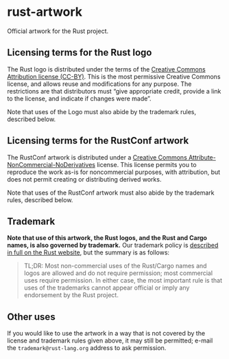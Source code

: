 # rust-artwork

Official artwork for the Rust project.

## Licensing terms for the Rust logo

The Rust logo is distributed under the terms of the [Creative Commons
Attribution license (CC-BY)][CC-BY]. This is the most permissive
Creative Commons license, and allows reuse and modifications for any
purpose. The restrictions are that distributors must “give appropriate
credit, provide a link to the license, and indicate if changes were
made”.

[CC-BY]: https://creativecommons.org/licenses/by/4.0/

Note that uses of the Logo must also abide by the trademark rules,
described below.

## Licensing terms for the RustConf artwork

The RustConf artwork is distributed under a [Creative Commons
Attribute-NonCommercial-NoDerivatives][CC-BY-NC-ND] license. This
license permits you to reproduce the work as-is for noncommercial
purposes, with attribution, but does not permit creating or
distributing derived works.

[CC-BY-NC-ND]: https://creativecommons.org/licenses/by-nc-nd/4.0/

Note that uses of the RustConf artwork must also abide by the
trademark rules, described below.

## Trademark

**Note that use of this artwork, the Rust logos, and the Rust and
Cargo names, is also governed by trademark.** Our trademark policy is
[described in full on the Rust website][legal],
but the summary is as follows:

[legal]: https://www.rust-lang.org/policies/media-guide

> TL;DR: Most non-commercial uses of the Rust/Cargo names and logos
> are allowed and do not require permission; most commercial uses
> require permission. In either case, the most important rule is that
> uses of the trademarks cannot appear official or imply any
> endorsement by the Rust project.

## Other uses

If you would like to use the artwork in a way that is not covered by
the license and trademark rules given above, it may still be
permitted; e-mail the `trademark@rust-lang.org` address to ask
permission.
